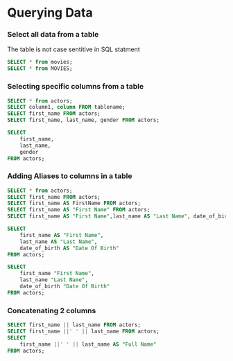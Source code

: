 # Querying Data

### Select all data from a table
The table is not case sentitive in SQL statment
```sql
SELECT * from movies;
SELECT * from MOVIES;
```

### Selecting specific columns from a table
```sql
SELECT * from actors;
SELECT column1, column FROM tablename;
SELECT first_name FROM actors;
SELECT first_name, last_name, gender FROM actors;

SELECT 
    first_name, 
    last_name, 
    gender 
FROM actors;
```

### Adding Aliases to columns in a table
```sql
SELECT * from actors;
SELECT first_name FROM actors;
SELECT first_name AS FirstName FROM actors;
SELECT first_name AS "First Name" FROM actors;
SELECT first_name AS "First Name",last_name AS "Last Name", date_of_birth AS "Date Of Birth" FROM actors;

SELECT 
	first_name AS "First Name",
	last_name AS "Last Name", 
	date_of_birth AS "Date Of Birth" 
FROM actors;

SELECT 
	first_name "First Name",
	last_name "Last Name", 
	date_of_birth "Date Of Birth" 
FROM actors;
```

### Concatenating 2 columns
```sql
SELECT first_name || last_name FROM actors;
SELECT first_name ||' ' || last_name FROM actors;
SELECT 
	first_name ||' ' || last_name AS "Full Name"
FROM actors;
```